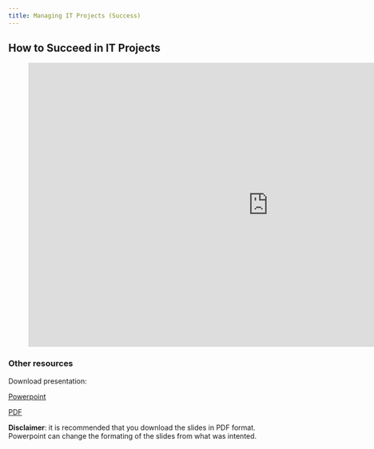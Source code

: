```yaml
---
title: Managing IT Projects (Success)
---
```


## How to Succeed in IT Projects

<figure class="video_container">
<iframe src="https://docs.google.com/presentation/d/e/2PACX-1vTYdxMBAIpI0iuP5WjGkApAmsnHX_aD70JMrI5hjghn1I2rfSvYY1c-COlufci1OF8GBDK7aSeKvsD4/embed?start=false&loop=false&delayms=10000" frameborder="0" width="960" height="569" allowfullscreen="true" mozallowfullscreen="true" webkitallowfullscreen="true"></iframe>
</figure>


### Other resources

Download presentation:

[Powerpoint](https://docs.google.com/presentation/d/1n6QS3FNXCWQ6TOjVOpcmLEkLCcb3KXY4QpRXVFvC4nM/export/ppt)

[PDF](https://docs.google.com/presentation/d/1n6QS3FNXCWQ6TOjVOpcmLEkLCcb3KXY4QpRXVFvC4nM/export/pdf)

**Disclaimer**: it is recommended that you download the slides in PDF format. Powerpoint can change the formating of the slides from what was intented.
